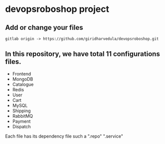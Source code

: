 # devopsroboshop project
 
## Add or change your files

```
gitlab origin -> https://github.com/giridharvedula/devopsroboshop.git
```

## In this repository, we have total 11 configurations files. 
- Frontend
- MongoDB 
- Catalogue
- Redis
- User
- Cart
- MySQL
- Shipping
- RabbitMQ
- Payment 
- Dispatch

Each file has its dependency file such a ".repo" ".service"
